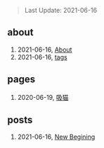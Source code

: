 > Last Update: 2021-06-16

## about
1. 2021-06-16, [About](about/me.md)
1. 2021-06-16, [tags](about/tags.md)
## pages
1. 2020-06-19, [吸猫](pages/吸猫.md)
## posts
1. 2021-06-16, [New Begining](posts/bookmarks.md)